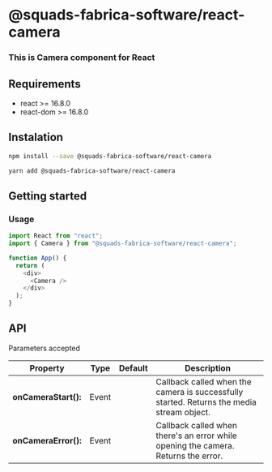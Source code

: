 # @squads-fabrica-software/react-camera

### This is Camera component for React

## Requirements

- react >= 16.8.0
- react-dom >= 16.8.0

## Instalation

```bash
npm install --save @squads-fabrica-software/react-camera
```

```bash
yarn add @squads-fabrica-software/react-camera
```

## Getting started

### Usage

```js
import React from "react";
import { Camera } from "@squads-fabrica-software/react-camera";

function App() {
  return (
    <div>
      <Camera />
    </div>
  );
}
```

## API

Parameters accepted

| Property             | Type  | Default | Description                                                                               |
| -------------------- | ----- | ------- | ----------------------------------------------------------------------------------------- |
| **onCameraStart():** | Event |         | Callback called when the camera is successfully started. Returns the media stream object. |
| **onCameraError():** | Event |         | Callback called when there's an error while opening the camera. Returns the error.        |
